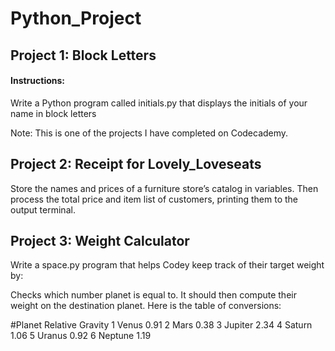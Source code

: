 # Python_Project

## Project 1: Block Letters

#### Instructions:

Write a Python program called initials.py that displays the initials of your name in block letters

Note: This is one of the projects I have completed on Codecademy.

## Project 2: Receipt for Lovely_Loveseats

Store the names and prices of a furniture store’s catalog in variables. 
Then process the total price and item list of customers, printing them to the output terminal.


## Project 3: Weight Calculator

Write a space.py program that helps Codey keep track of their target weight by:

Checks which number planet is equal to.
It should then compute their weight on the destination planet.
Here is the table of conversions:

#Planet	Relative Gravity
1	Venus	0.91
2	Mars	0.38
3	Jupiter	2.34
4	Saturn	1.06
5	Uranus	0.92
6	Neptune	1.19
